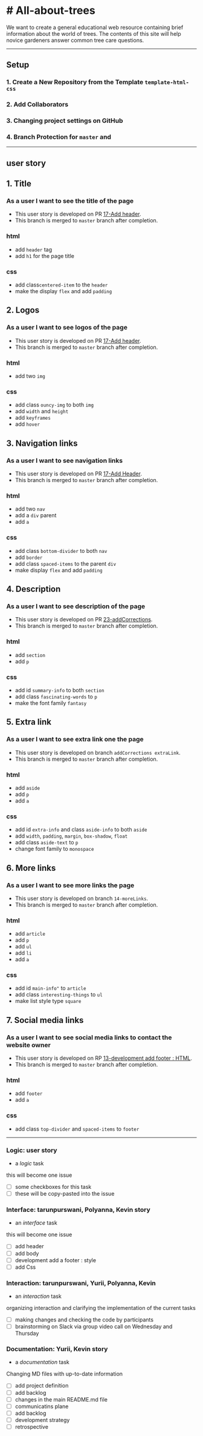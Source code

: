 # # All-about-trees

We want to create a general educational web resource containing brief
information about the world of trees. The contents of this site will help novice
gardeners answer common tree care questions.

---

## Setup

### 1. Create a New Repository from the Template `template-html-css`

### 2. Add Collaborators

### 3. Changing project settings on GitHub

### 4. Branch Protection for `master` and

---

<!-- copy this section once for each must-have user story -->

## user story

## 1. Title

### As a user I want to see the title of the page

- This user story is developed on PR
  [17-Add header](https://github.com/HYF-Class23/group1-all-about-trees/pull/17/files).
- This branch is merged to `master` branch after completion.

### html

- add `header` tag
- add `h1` for the page title

### css

- add class`centered-item` to the `header`
- make the display `flex` and add `padding`

## 2. Logos

### As a user I want to see logos of the page

- This user story is developed on PR
  [17-Add header](https://github.com/HYF-Class23/group1-all-about-trees/pull/17/files).
- This branch is merged to `master` branch after completion.

### html

- add two `img`

### css

- add class `ouncy-img` to both `img`
- add `width` and `height`
- add `keyframes`
- add `hover`

## 3. Navigation links

### As a user I want to see navigation links

- This user story is developed on PR
  [17-Add Header](https://github.com/HYF-Class23/group1-all-about-trees/pull/17/files).
- This branch is merged to `master` branch after completion.

### html

- add two `nav`
- add a `div` parent
- add `a`

### css

- add class `bottom-divider` to both `nav`
- add `border`
- add class `spaced-items` to the parent `div`
- make display `flex` and add `padding`

## 4. Description

### As a user I want to see description of the page

- This user story is developed on PR
  [23-addCorrections](https://github.com/HYF-Class23/group1-all-about-trees/pull/24/files).
- This branch is merged to `master` branch after completion.

### html

- add `section`
- add `p`

### css

- add id `summary-info` to both `section`
- add class `fascinating-words` to `p`
- make the font family `fantasy`

## 5. Extra link

### As a user I want to see extra link one the page

- This user story is developed on branch `addCorrections extraLink`.
- This branch is merged to `master` branch after completion.

### html

- add `aside`
- add `p`
- add `a`

### css

- add id `extra-info` and class `aside-info` to both `aside`
- add `width`, `padding`, `margin`, `box-shadow`, `float`
- add class `aside-text` to `p`
- change font family to `monospace`

## 6. More links

### As a user I want to see more links the page

- This user story is developed on branch `14-moreLinks`.
- This branch is merged to `master` branch after completion.

### html

- add `article`
- add `p`
- add `ul`
- add `li`
- add `a`

### css

- add id `main-info"` to `article`
- add class `interesting-things` to `ul`
- make list style type `square`

## 7. Social media links

### As a user I want to see social media links to contact the website owner

- This user story is developed on RP
  [13-development add footer : HTML](https://github.com/HYF-Class23/group1-all-about-trees/pull/13/files).
- This branch is merged to `master` branch after completion.

### html

- add `footer`
- add `a`

### css

- add class `top-divider` and `spaced-items` to `footer`

---

### Logic: user story

- a _logic_ task

this will become one issue

- [ ] some checkboxes for this task
- [ ] these will be copy-pasted into the issue

### Interface: tarunpurswani, Polyanna, Kevin story

- an _interface_ task

this will become one issue

- [ ] add header
- [ ] add body
- [ ] development add a footer : style
- [ ] add Css

### Interaction: tarunpurswani, Yurii, Polyanna, Kevin

- an _interaction_ task

organizing interaction and clarifying the implementation of the current tasks

- [ ] making changes and checking the code by participants
- [ ] brainstorming on Slack via group video call on Wednesday and Thursday

### Documentation: Yurii, Kevin story

- a _documentation_ task

Changing MD files with up-to-date information

- [ ] add project definition
- [ ] add backlog
- [ ] changes in the main README.md file
- [ ] communicatins plane
- [ ] add backlog
- [ ] development strategy
- [ ] retrospective

